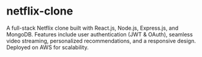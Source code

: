 # netflix-clone
A full-stack Netflix clone built with React.js, Node.js, Express.js, and MongoDB. Features include user authentication (JWT &amp; OAuth), seamless video streaming, personalized recommendations, and a responsive design. Deployed on AWS for scalability.
